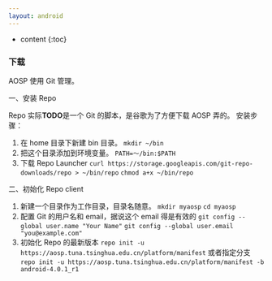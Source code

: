 ```yaml
---
layout: android
---
```

* content
{:toc}

### 下载

AOSP 使用 Git 管理。

一、安装 Repo

Repo 实际**TODO**是一个 Git 的脚本，是谷歌为了方便下载 AOSP 弄的。
安装步骤：
1. 在 home 目录下新建 bin 目录。
`mkdir ~/bin`
2. 把这个目录添加到环境变量。
`PATH=～/bin:$PATH`
3. 下载 Repo Launcher
`curl https://storage.googleapis.com/git-repo-downloads/repo > ~/bin/repo`
`chmod a+x ~/bin/repo`

二、初始化 Repo client

1. 新建一个目录作为工作目录，目录名随意。
`mkdir myaosp`
`cd myaosp`
2. 配置 Git 的用户名和 email，据说这个 email 得是有效的
`git config --global user.name "Your Name"`
`git config --global user.email "you@example.com"`
3. 初始化 Repo 的最新版本
`repo init -u https://aosp.tuna.tsinghua.edu.cn/platform/manifest`
或者指定分支
`repo init -u https://aosp.tuna.tsinghua.edu.cn/platform/manifest -b android-4.0.1_r1`


